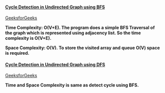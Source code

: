 #### [Cycle Detection in Undirected Graph using BFS](https://www.youtube.com/watch?v=A8ko93TyOns&list=PLgUwDviBIf0rGEWe64KWas0Nryn7SCRWw&index=8&t=1406s)   
[GeeksforGeeks](https://www.geeksforgeeks.org/detect-cycle-undirected-graph/)   

**Time Complexity: O(V+E). The program does a simple BFS Traversal of the graph which is represented using adjacency list. So the time complexity is O(V+E).** 

**Space Complexity: O(V). To store the visited array and queue O(V) space is required.**      

#### [Cycle Detection in Undirected Graph using DFS](https://www.youtube.com/watch?v=Y9NFqI6Pzd4&list=PLgUwDviBIf0rGEWe64KWas0Nryn7SCRWw&index=9&t=2s)   
[GeeksforGeeks](https://www.geeksforgeeks.org/detect-cycle-undirected-graph/)   

**Time and Space Complexity is same as detect cycle using BFS.**
